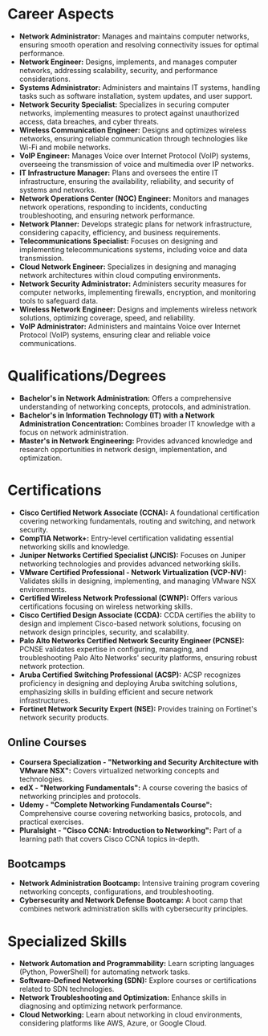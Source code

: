 # Career Aspects

- **Network Administrator:** Manages and maintains computer networks, ensuring smooth operation and resolving connectivity issues for optimal performance.
- **Network Engineer:** Designs, implements, and manages computer networks, addressing scalability, security, and performance considerations.
- **Systems Administrator:** Administers and maintains IT systems, handling tasks such as software installation, system updates, and user support.
- **Network Security Specialist:** Specializes in securing computer networks, implementing measures to protect against unauthorized access, data breaches, and cyber threats.
- **Wireless Communication Engineer:** Designs and optimizes wireless networks, ensuring reliable communication through technologies like Wi-Fi and mobile networks.
- **VoIP Engineer:** Manages Voice over Internet Protocol (VoIP) systems, overseeing the transmission of voice and multimedia over IP networks.
- **IT Infrastructure Manager:** Plans and oversees the entire IT infrastructure, ensuring the availability, reliability, and security of systems and networks.
- **Network Operations Center (NOC) Engineer:** Monitors and manages network operations, responding to incidents, conducting troubleshooting, and ensuring network performance.
- **Network Planner:** Develops strategic plans for network infrastructure, considering capacity, efficiency, and business requirements.
- **Telecommunications Specialist:** Focuses on designing and implementing telecommunications systems, including voice and data transmission.
- **Cloud Network Engineer:** Specializes in designing and managing network architectures within cloud computing environments.
- **Network Security Administrator:** Administers security measures for computer networks, implementing firewalls, encryption, and monitoring tools to safeguard data.
- **Wireless Network Engineer:** Designs and implements wireless network solutions, optimizing coverage, speed, and reliability.
- **VoIP Administrator:** Administers and maintains Voice over Internet Protocol (VoIP) systems, ensuring clear and reliable voice communications.

# Qualifications/Degrees

- **Bachelor's in Network Administration:** Offers a comprehensive understanding of networking concepts, protocols, and administration.
- **Bachelor's in Information Technology (IT) with a Network Administration Concentration:** Combines broader IT knowledge with a focus on network administration.
- **Master's in Network Engineering:** Provides advanced knowledge and research opportunities in network design, implementation, and optimization.

# Certifications

- **Cisco Certified Network Associate (CCNA):** A foundational certification covering networking fundamentals, routing and switching, and network security.
- **CompTIA Network+:** Entry-level certification validating essential networking skills and knowledge.
- **Juniper Networks Certified Specialist (JNCIS):** Focuses on Juniper networking technologies and provides advanced networking skills.
- **VMware Certified Professional - Network Virtualization (VCP-NV):** Validates skills in designing, implementing, and managing VMware NSX environments.
- **Certified Wireless Network Professional (CWNP):** Offers various certifications focusing on wireless networking skills.
- **Cisco Certified Design Associate (CCDA):** CCDA certifies the ability to design and implement Cisco-based network solutions, focusing on network design principles, security, and scalability.
- **Palo Alto Networks Certified Network Security Engineer (PCNSE):** PCNSE validates expertise in configuring, managing, and troubleshooting Palo Alto Networks' security platforms, ensuring robust network protection.
- **Aruba Certified Switching Professional (ACSP):** ACSP recognizes proficiency in designing and deploying Aruba switching solutions, emphasizing skills in building efficient and secure network infrastructures.
- **Fortinet Network Security Expert (NSE):** Provides training on Fortinet's network security products.

## Online Courses

- **Coursera Specialization - "Networking and Security Architecture with VMware NSX":** Covers virtualized networking concepts and technologies.
- **edX - "Networking Fundamentals":** A course covering the basics of networking principles and protocols.
- **Udemy - "Complete Networking Fundamentals Course":** Comprehensive course covering networking basics, protocols, and practical exercises.
- **Pluralsight - "Cisco CCNA: Introduction to Networking":** Part of a learning path that covers Cisco CCNA topics in-depth.

## Bootcamps

- **Network Administration Bootcamp:** Intensive training program covering networking concepts, configurations, and troubleshooting.
- **Cybersecurity and Network Defense Bootcamp:** A boot camp that combines network administration skills with cybersecurity principles.

# Specialized Skills

- **Network Automation and Programmability:** Learn scripting languages (Python, PowerShell) for automating network tasks.
- **Software-Defined Networking (SDN):** Explore courses or certifications related to SDN technologies.
- **Network Troubleshooting and Optimization:** Enhance skills in diagnosing and optimizing network performance.
- **Cloud Networking:** Learn about networking in cloud environments, considering platforms like AWS, Azure, or Google Cloud.

